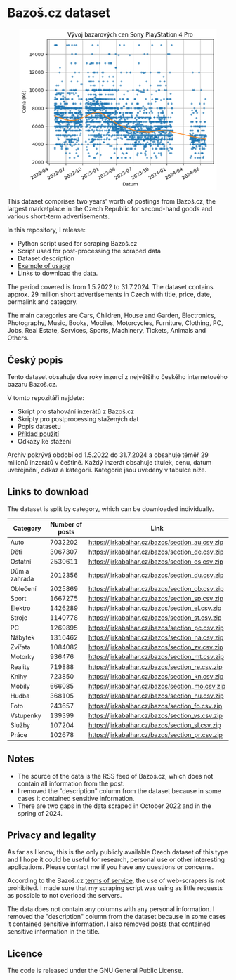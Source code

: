 # Bazoš.cz dataset
<p align="middle">
  <img src="/ps4_pro.png" width="450" /> 
</p>

This dataset comprises two years' worth of postings from Bazoš.cz, the largest marketplace in the Czech Republic for second-hand goods and various short-term advertisements. 

In this repository, I release:
- Python script used for scraping Bazoš.cz
- Script used for post-processing the scraped data
- Dataset description
- [Example of usage](bazos_example.ipynb)
- Links to download the data.

The period covered is from 1.5.2022 to 31.7.2024. The dataset contains approx. 29 million short advertisements in Czech with title, price, date, permalink and category. 

The main categories are Cars, Children, House and Garden, Electronics, Photography, Music, Books, Mobiles, Motorcycles, Furniture, Clothing, PC, Jobs, Real Estate, Services, Sports, Machinery, Tickets, Animals and Others.

## Český popis

Tento dataset obsahuje dva roky inzercí z největšího českého internetového bazaru Bazoš.cz. 

V tomto repozitáři najdete:
- Skript pro stahování inzerátů z Bazoš.cz
- Skripty pro postprocessing stažených dat
- Popis datasetu
- [Příklad použití](bazos_example.ipynb)
- Odkazy ke stažení

Archiv pokrývá období od 1.5.2022 do 31.7.2024 a obsahuje téměř 29 milionů inzerátů v češtině. Každý inzerát obsahuje titulek, cenu, datum uveřejnění, odkaz a kategorii. Kategorie jsou uvedeny v tabulce níže.

## Links to download

The dataset is split by category, which can be downloaded individually.

| Category | Number of posts | Link |
| --- | --- | --- |
| Auto | 7032202 | https://jirkabalhar.cz/bazos/section_au.csv.zip |
| Děti | 3067307 | https://jirkabalhar.cz/bazos/section_de.csv.zip |
| Ostatní | 2530611 | https://jirkabalhar.cz/bazos/section_os.csv.zip |
| Dům a zahrada | 2012356 | https://jirkabalhar.cz/bazos/section_du.csv.zip |
| Oblečení | 2025869 | https://jirkabalhar.cz/bazos/section_ob.csv.zip |
| Sport | 1667275 | https://jirkabalhar.cz/bazos/section_sp.csv.zip |
| Elektro | 1426289 | https://jirkabalhar.cz/bazos/section_el.csv.zip |
| Stroje | 1140778 | https://jirkabalhar.cz/bazos/section_st.csv.zip |
| PC | 1269895 | https://jirkabalhar.cz/bazos/section_pc.csv.zip |
| Nábytek | 1316462 | https://jirkabalhar.cz/bazos/section_na.csv.zip |
| Zvířata | 1084082 | https://jirkabalhar.cz/bazos/section_zv.csv.zip |
| Motorky | 936476 | https://jirkabalhar.cz/bazos/section_mt.csv.zip |
| Reality | 719888 | https://jirkabalhar.cz/bazos/section_re.csv.zip |
| Knihy | 723850 | https://jirkabalhar.cz/bazos/section_kn.csv.zip |
| Mobily | 666085 | https://jirkabalhar.cz/bazos/section_mo.csv.zip |
| Hudba | 368105 | https://jirkabalhar.cz/bazos/section_hu.csv.zip |
| Foto | 243657 | https://jirkabalhar.cz/bazos/section_fo.csv.zip |
| Vstupenky | 139399 | https://jirkabalhar.cz/bazos/section_vs.csv.zip |
| Služby | 107204 | https://jirkabalhar.cz/bazos/section_sl.csv.zip |
| Práce | 102678 | https://jirkabalhar.cz/bazos/section_pr.csv.zip |

## Notes
- The source of the data is the RSS feed of Bazoš.cz, which does not contain all information from the post.
- I removed the "description" column from the dataset because in some cases it contained sensitive information.
- There are two gaps in the data scraped in October 2022 and in the spring of 2024.

## Privacy and legality
As far as I know, this is the only publicly available Czech dataset of this type and I hope it could be useful for research, personal use or other interesting applications. Please contact me if you have any questions or concerns.

According to the Bazoš.cz [terms of service](https://www.bazos.cz/podminky.php), the use of web-scrapers is not prohibited. I made sure that my scraping script was using as little requests as possible to not overload the servers.

The data does not contain any columns with any personal information. I removed the "description" column from the dataset because in some cases it contained sensitive information. I also removed posts that contained sensitive information in the title.

## Licence 

The code is released under the GNU General Public License.
